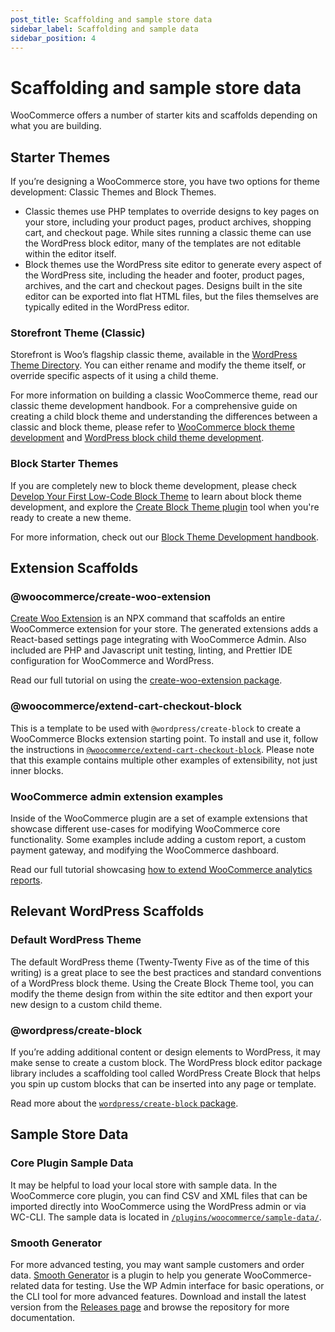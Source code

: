 ```yaml
---
post_title: Scaffolding and sample store data
sidebar_label: Scaffolding and sample data
sidebar_position: 4
---
```


# Scaffolding and sample store data

WooCommerce offers a number of starter kits and scaffolds depending on what you are building.

## Starter Themes

If you’re designing a WooCommerce store, you have two options for theme development: Classic Themes and Block Themes.

-   Classic themes use PHP templates to override designs to key pages on your store, including your product pages, product archives, shopping cart, and checkout page. While sites running a classic theme can use the WordPress block editor, many of the templates are not editable within the editor itself.
-   Block themes use the WordPress site editor to generate every aspect of the WordPress site, including the header and footer, product pages, archives, and the cart and checkout pages. Designs built in the site editor can be exported into flat HTML files, but the files themselves are typically edited in the WordPress editor.

### Storefront Theme (Classic)

Storefront is Woo’s flagship classic theme, available in the [WordPress Theme Directory](https://wordpress.org/themes/). You can either rename and modify the theme itself, or override specific aspects of it using a child theme.

For more information on building a classic WooCommerce theme, read our classic theme development handbook. For a comprehensive guide on creating a child block theme and understanding the differences between a classic and block theme, please refer to [WooCommerce block theme development](/docs/theming/block-theme-development/theming-woo-blocks) and [WordPress block child theme development](https://learn.wordpress.org/lesson-plan/create-a-basic-child-theme-for-block-themes/).

### Block Starter Themes

If you are completely new to block theme development, please check [Develop Your First Low-Code Block Theme](https://learn.wordpress.org/course/develop-your-first-low-code-block-theme/) to learn about block theme development, and explore the [Create Block Theme plugin](https://wordpress.org/plugins/create-block-theme/) tool when you're ready to create a new theme.

For more information, check out our [Block Theme Development handbook](/docs/theming/block-theme-development/theming-woo-blocks).

## Extension Scaffolds

### @woocommerce/create-woo-extension

[Create Woo Extension](https://github.com/woocommerce/woocommerce/tree/trunk/packages/js/create-woo-extension/) is an NPX command that scaffolds an entire WooCommerce extension for your store. The generated extensions adds a React-based settings page integrating with WooCommerce Admin. Also included are PHP and Javascript unit testing, linting, and Prettier IDE configuration for WooCommerce and WordPress.

Read our full tutorial on using the [create-woo-extension package](/docs/extensions/getting-started-extensions/building-your-first-extension).

### @woocommerce/extend-cart-checkout-block

This is a template to be used with `@wordpress/create-block` to create a WooCommerce Blocks extension starting point. To install and use it, follow the instructions in [`@woocommerce/extend-cart-checkout-block`](https://github.com/woocommerce/woocommerce/tree/trunk/packages/js/extend-cart-checkout-block/). Please note that this example contains multiple other examples of extensibility, not just inner blocks.

### WooCommerce admin extension examples

Inside of the WooCommerce plugin are a set of example extensions that showcase different use-cases for modifying WooCommerce core functionality. Some examples include adding a custom report, a custom payment gateway, and modifying the WooCommerce dashboard.

Read our full tutorial showcasing [how to extend WooCommerce analytics reports](/docs/features/analytics/extending-woocommerce-admin-reports).

## Relevant WordPress Scaffolds

### Default WordPress Theme

The default WordPress theme (Twenty-Twenty Five as of the time of this writing) is a great place to see the best practices and standard conventions of a WordPress block theme. Using the Create Block Theme tool, you can modify the theme design from within the site edtitor and then export your new design to a custom child theme.

### @wordpress/create-block

If you’re adding additional content or design elements to WordPress, it may make sense to create a custom block. The WordPress block editor package library includes a scaffolding tool called WordPress Create Block that helps you spin up custom blocks that can be inserted into any page or template.

Read more about the [`wordpress/create-block` package](https://developer.wordpress.org/block-editor/reference-guides/packages/packages-create-block/).

## Sample Store Data

### Core Plugin Sample Data

It may be helpful to load your local store with sample data. In the WooCommerce core plugin, you can find CSV and XML files that can be imported directly into WooCommerce using the WordPress admin or via WC-CLI. The sample data is located in [`/plugins/woocommerce/sample-data/`](https://github.com/woocommerce/woocommerce/tree/trunk/plugins/woocommerce/sample-data).

### Smooth Generator

For more advanced testing, you may want sample customers and order data. [Smooth Generator](https://github.com/woocommerce/wc-smooth-generator) is a plugin to help you generate WooCommerce-related data for testing. Use the WP Admin interface for basic operations, or the CLI tool for more advanced features. Download and install the latest version from the [Releases page](https://github.com/woocommerce/wc-smooth-generator/releases) and browse the repository for more documentation.
